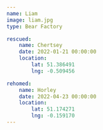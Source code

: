 ```yaml
---
name: Liam
image: liam.jpg
type: Bear Factory

rescued:
    name: Chertsey
    date: 2022-01-21 00:00:00
    location:
        lat: 51.386491
        lng: -0.509456

rehomed:
    name: Horley
    date: 2022-04-23 00:00:00
    location:
        lat: 51.174271
        lng: -0.159170
---
```

